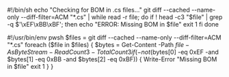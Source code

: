 
#!/bin/sh
echo "Checking for BOM in .cs files..."
git diff --cached --name-only --diff-filter=ACM "*.cs" | while read -r file; do
  if ! head -c3 "$file" | grep -q $'\xEF\xBB\xBF'; then
    echo "ERROR: Missing BOM in $file"
    exit 1
  fi
done

#!/usr/bin/env pwsh
$files = git diff --cached --name-only --diff-filter=ACM "*.cs"
foreach ($file in $files) {
  $bytes = Get-Content -Path $file -AsByteStream -ReadCount 3 -TotalCount 3
  if (-not ($bytes[0] -eq 0xEF -and $bytes[1] -eq 0xBB -and $bytes[2] -eq 0xBF)) {
    Write-Error "Missing BOM in $file"
    exit 1
  }
}


